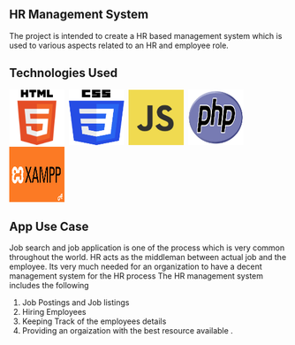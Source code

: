 ## HR Management System

The project is intended to create a HR based management system which is used to various aspects related to an HR and employee role.

## Technologies Used

<img src="./images/HTML.png" width="100" height="100"> 
<img src="./images/CSS.png" width="100" height="100"> 
<img src="./images/javascript.png" width="100" height="100"> 
<img src="./images/php.png" width="100" height="100"> 
<img src="./images/xampp.png" width="100" height="100"> 

## App Use Case
Job search and job application is one of the process which is very common throughout the world. HR acts as the middleman between actual job and the employee.
Its very much needed for an organization to have a decent management system for the HR process
The HR management system includes the following

1. Job Postings and Job listings
2. Hiring Employees
3. Keeping Track of the employees details
4. Providing an orgaization with the best resource available .
